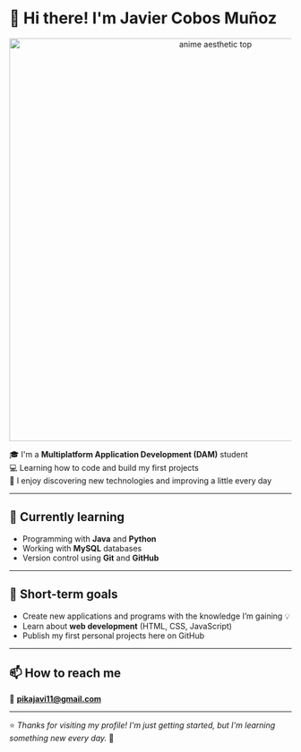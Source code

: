 # 👋 Hi there! I'm Javier Cobos Muñoz

<p align="center">
  <img src="https://media4.giphy.com/media/v1.Y2lkPTc5MGI3NjExcnhpcWFhZ2FseG42aWlxanJ3bzA0bzI5OTh0MG1ua2txbWVodnY1bCZlcD12MV9pbnRlcm5hbF9naWZfYnlfaWQmY3Q9Zw/ehgM1JRwNXAtaYDRzi/giphy.gif" alt="anime aesthetic top" width="720"/>
</p>

🎓 I'm a **Multiplatform Application Development (DAM)** student  
💻 Learning how to code and build my first projects  
🚀 I enjoy discovering new technologies and improving a little every day  

---

## 🌱 Currently learning

- Programming with **Java** and **Python**
- Working with **MySQL** databases
- Version control using **Git** and **GitHub**

---

## 🧠 Short-term goals

- Create new applications and programs with the knowledge I’m gaining 💡  
- Learn about **web development** (HTML, CSS, JavaScript)  
- Publish my first personal projects here on GitHub  

---

## 📫 How to reach me

📧 **pikajavi11@gmail.com**

---

⭐ *Thanks for visiting my profile! I'm just getting started, but I'm learning something new every day.* 🚀
